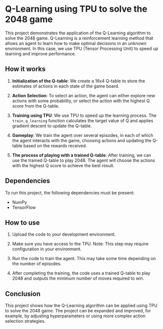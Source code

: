 # Q-Learning using TPU to solve the 2048 game

This project demonstrates the application of the Q-Learning algorithm to solve the 2048 game. Q-Learning is a reinforcement learning method that allows an agent to learn how to make optimal decisions in an unknown environment. In this case, we use TPU (Tensor Processing Unit) to speed up learning and improve performance.

## How it works

1. **Initialization of the Q-table**: We create a 16x4 Q-table to store the estimates of actions in each state of the game board.

2. **Action Selection**: To select an action, the agent can either explore new actions with some probability, or select the action with the highest Q score from the Q-table.

3. **Training using TPU**: We use TPU to speed up the learning process. The `train_q_learning` function calculates the target value of Q and applies gradient descent to update the Q-table.

4. **Gameplay**: We train the agent over several episodes, in each of which the agent interacts with the game, choosing actions and updating the Q-table based on the rewards received.

5. **The process of playing with a trained Q-table**: After training, we can use the trained Q-table to play 2048. The agent will choose the actions with the highest Q score to achieve the best result.

## Dependencies

To run this project, the following dependencies must be present:

- NumPy
- TensorFlow

## How to use

1. Upload the code to your development environment.

2. Make sure you have access to the TPU. Note: This step may require configuration in your environment.

3. Run the code to train the agent. This may take some time depending on the number of episodes.

4. After completing the training, the code uses a trained Q-table to play 2048 and outputs the minimum number of moves required to win.

## Conclusion

This project shows how the Q-Learning algorithm can be applied using TPU to solve the 2048 game. The project can be expanded and improved, for example, by adjusting hyperparameters or using more complex action selection strategies.
